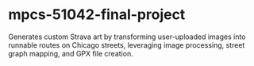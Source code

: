 # mpcs-51042-final-project
Generates custom Strava art by transforming user-uploaded images into runnable routes on Chicago streets, leveraging image processing, street graph mapping, and GPX file creation.
